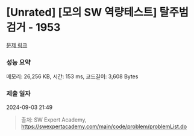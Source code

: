 # [Unrated] [모의 SW 역량테스트] 탈주범 검거 - 1953 

[문제 링크](https://swexpertacademy.com/main/code/problem/problemDetail.do?contestProbId=AV5PpLlKAQ4DFAUq) 

### 성능 요약

메모리: 26,256 KB, 시간: 153 ms, 코드길이: 3,608 Bytes

### 제출 일자

2024-09-03 21:49



> 출처: SW Expert Academy, https://swexpertacademy.com/main/code/problem/problemList.do
